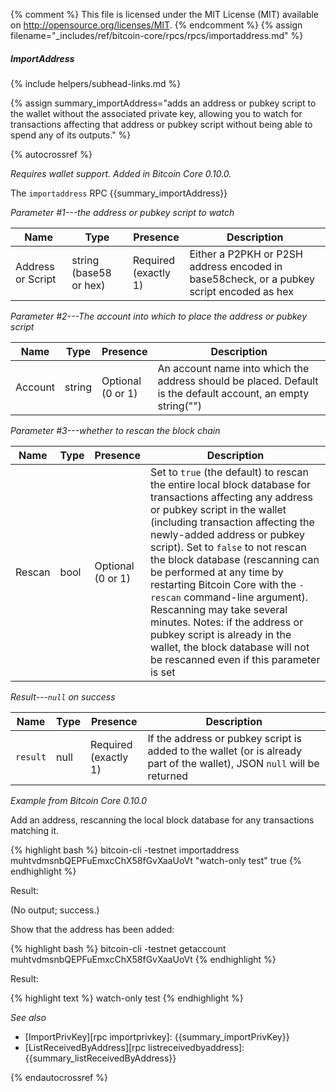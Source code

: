 {% comment %}
This file is licensed under the MIT License (MIT) available on
http://opensource.org/licenses/MIT.
{% endcomment %}
{% assign filename="_includes/ref/bitcoin-core/rpcs/rpcs/importaddress.md" %}

##### ImportAddress
{% include helpers/subhead-links.md %}

{% assign summary_importAddress="adds an address or pubkey script to the wallet without the associated private key, allowing you to watch for transactions affecting that address or pubkey script without being able to spend any of its outputs." %}

{% autocrossref %}

*Requires wallet support.  Added in Bitcoin Core 0.10.0.*

The `importaddress` RPC {{summary_importAddress}}

*Parameter #1---the address or pubkey script to watch*

| Name               | Type                   | Presence                    | Description
|--------------------|------------------------|-----------------------------|----------------
| Address or Script  | string (base58 or hex) | Required<br>(exactly 1)     | Either a P2PKH or P2SH address encoded in base58check, or a pubkey script encoded as hex

*Parameter #2---The account into which to place the address or pubkey script*

| Name               | Type            | Presence                    | Description
|--------------------|-----------------|-----------------------------|----------------
| Account            | string          | Optional<br>(0 or 1)        | An account name into which the address should be placed.  Default is the default account, an empty string("")

*Parameter #3---whether to rescan the block chain*

| Name               | Type            | Presence                    | Description
|--------------------|-----------------|-----------------------------|----------------
| Rescan             | bool            | Optional<br>(0 or 1)        | Set to `true` (the default) to rescan the entire local block database for transactions affecting any address or pubkey script in the wallet (including transaction affecting the newly-added address or pubkey script).  Set to `false` to not rescan the block database (rescanning can be performed at any time by restarting Bitcoin Core with the `-rescan` command-line argument).  Rescanning may take several minutes.  Notes: if the address or pubkey script is already in the wallet, the block database will not be rescanned even if this parameter is set

*Result---`null` on success*

| Name               | Type            | Presence                    | Description
|--------------------|-----------------|-----------------------------|----------------
| `result`           | null            | Required<br>(exactly 1)     | If the address or pubkey script is added to the wallet (or is already part of the wallet), JSON `null` will be returned

*Example from Bitcoin Core 0.10.0*

Add an address, rescanning the local block database for any transactions
matching it.

{% highlight bash %}
bitcoin-cli -testnet importaddress \
  muhtvdmsnbQEPFuEmxcChX58fGvXaaUoVt "watch-only test" true
{% endhighlight %}

Result:

(No output<!--noref-->; success.)

Show that the address has been added:

{% highlight bash %}
bitcoin-cli -testnet getaccount muhtvdmsnbQEPFuEmxcChX58fGvXaaUoVt
{% endhighlight %}

Result:

{% highlight text %}
watch-only test
{% endhighlight %}

*See also*

* [ImportPrivKey][rpc importprivkey]: {{summary_importPrivKey}}
* [ListReceivedByAddress][rpc listreceivedbyaddress]: {{summary_listReceivedByAddress}}

{% endautocrossref %}
